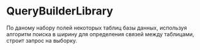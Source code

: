 # QueryBuilderLibrary

По даному набору полей некоторых таблиц базы данных, используя алгоритм поиска в ширину для определения связей между таблицами, строит запрос на выборку.

